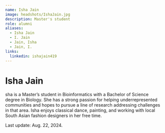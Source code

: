 ```yaml
---
name: Isha Jain
image: headshots/IshaJain.jpg
description: Master's student
role: alumni
aliases:
  - Isha Jain
  - I. Jain
  - Jain, Isha
  - Jain, I.
links:
  linkedin: ishajain419
---
```


# Isha Jain

sha is a Master’s student in Bioinformatics with a Bachelor of Science degree in Biology. She has a strong passion for helping underrepresented communities and hopes to pursue a line of research addressing challenges in that area. Isha enjoys classical dance, painting, and working with local South Asian fashion designers in her free time.

Last update: Aug. 22, 2024.